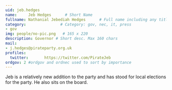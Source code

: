 ```yaml
---
uid: jeb.hedges
name:     Jeb Hedges      # Short Name
fullname: Nathanial Jebediah Hedges      # Full name including any titles
category:               # Category: gov, nec, it, press
- gov
img: people/no-pic.png   # 165 x 220
description: Governor # Short desc. Max 160 chars
mail:
- j.hedges@pirateparty.org.uk
profiles:
  twitter:       https://twitter.com/PirateJeb
ordgov: 2 #ordgov and ordnec used to sort by importance
---
```


Jeb is a relatively new addition to the party and has stood for local elections for the party. He also sits on the board.
